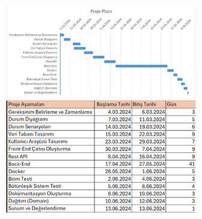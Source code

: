 ![ProjePlanı](Proje-Dosyalari/fotograflar/Proje_Plani.png)
![ProjeTablo](Proje-Dosyalari/fotograflar/Proje_Tablo.png)